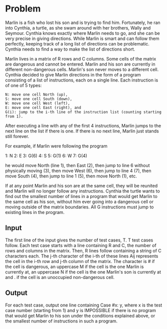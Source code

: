 # Problem

Marlin is a fish who lost his son and is trying to find him. Fortunately, he ran into Cynthia, a turtle, as she swam around with her brothers, Wally and Seymour. Cynthia knows exactly where Marlin needs to go, and she can be very precise in giving directions. While Marlin is smart and can follow them perfectly, keeping track of a long list of directions can be problematic. Cynthia needs to find a way to make the list of directions short.

Marlin lives in a matrix of R rows and C columns. Some cells of the matrix are dangerous and cannot be entered. Marlin and his son are currently in different non-dangerous cells. Marlin's son never moves to a different cell. Cynthia decided to give Marlin directions in the form of a program consisting of a list of instructions, each on a single line. Each instruction is of one of 5 types:

    N: move one cell North (up),
    S: move one cell South (down),
    W: move one cell West (left),
    E: move one cell East (right), and
    G(i): jump to the i-th line of the instruction list (counting starting from 1).

After executing a line with any of the first 4 instructions, Marlin jumps to the next line on the list if there is one. If there is no next line, Marlin just stands still forever.

For example, if Marlin were following the program

1: N
2: E
3: G(6)
4: S
5: G(1)
6: W
7: G(4)

he would move North (line 1), then East (2), then jump to line 6 without physically moving (3), then move West (6), then jump to line 4 (7), then move South (4), then jump to line 1 (5), then move North (1), etc.

If at any point Marlin and his son are at the same cell, they will be reunited and Marlin will no longer follow any instructions. Cynthia the turtle wants to find out the smallest number of lines in a program that would get Marlin to the same cell as his son, without him ever going into a dangerous cell or moving outside of the matrix boundaries. All G instructions must jump to existing lines in the program.

## Input

The first line of the input gives the number of test cases, T. T test cases follow. Each test case starts with a line containing R and C, the number of rows and columns in the matrix. Then, R lines follow containing a string of C characters each. The j-th character of the i-th of these lines Aij represents the cell in the i-th row and j-th column of the matrix. The character is # if the cell is dangerous, an uppercase M if the cell is the one Marlin is currently at, an uppercase N if the cell is the one Marlin's son is currently at and . if the cell is an unoccupied non-dangerous cell.

## Output

For each test case, output one line containing Case #x: y, where x is the test case number (starting from 1) and y is IMPOSSIBLE if there is no program that would get Marlin to his son under the conditions explained above, or the smallest number of instructions in such a program.
